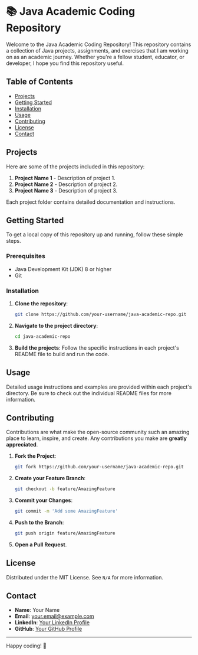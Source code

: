 # 📚 Java Academic Coding Repository

Welcome to the Java Academic Coding Repository! This repository contains a collection of Java projects, assignments, and exercises that I am working on as an academic journey. 
Whether you're a fellow student, educator, or developer, I hope you find this repository useful.

## Table of Contents
- [Projects](#projects)
- [Getting Started](#getting-started)
- [Installation](#installation)
- [Usage](#usage)
- [Contributing](#contributing)
- [License](#license)
- [Contact](#contact)

## Projects
Here are some of the projects included in this repository:
1. **Project Name 1** - Description of project 1.
2. **Project Name 2** - Description of project 2.
3. **Project Name 3** - Description of project 3.

Each project folder contains detailed documentation and instructions.

## Getting Started
To get a local copy of this repository up and running, follow these simple steps.

### Prerequisites
- Java Development Kit (JDK) 8 or higher
- Git

### Installation
1. **Clone the repository**:
    ```sh
    git clone https://github.com/your-username/java-academic-repo.git
    ```
2. **Navigate to the project directory**:
    ```sh
    cd java-academic-repo
    ```
3. **Build the projects**:
    Follow the specific instructions in each project's README file to build and run the code.

## Usage
Detailed usage instructions and examples are provided within each project's directory. Be sure to check out the individual README files for more information.

## Contributing
Contributions are what make the open-source community such an amazing place to learn, inspire, and create. Any contributions you make are **greatly appreciated**.

1. **Fork the Project**:
    ```sh
    git fork https://github.com/your-username/java-academic-repo.git
    ```
2. **Create your Feature Branch**:
    ```sh
    git checkout -b feature/AmazingFeature
    ```
3. **Commit your Changes**:
    ```sh
    git commit -m 'Add some AmazingFeature'
    ```
4. **Push to the Branch**:
    ```sh
    git push origin feature/AmazingFeature
    ```
5. **Open a Pull Request**.

## License
Distributed under the MIT License. See `N/A` for more information.

## Contact
- **Name**: Your Name
- **Email**: your.email@example.com
- **LinkedIn**: [Your LinkedIn Profile](https://www.linkedin.com/in/javier-p-estrada)
- **GitHub**: [Your GitHub Profile](https://github.com/EstradaJavier)

---

Happy coding! 🎉
